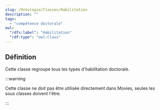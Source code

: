 ```yaml
---
slug: /Ontologie/Classes/Habilitation
description: ""
tags:
  - "compétence doctorale"
owl:
  "rdfs:label": "Habilitation"
  "rdf:type": "owl:Class"
---
```


<OntologyTable frontMatter={frontMatter}/>

## Définition

Cette classe regroupe tous les types d'habilitation doctorale. 

:::warning

Cette classe ne doit pas être utilisée directement dans Movies, seules les sous classes doivent l'être.

:::
